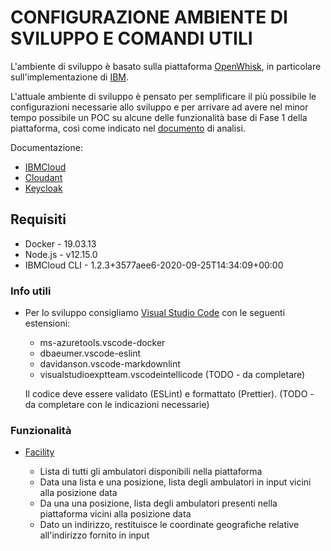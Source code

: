 # CONFIGURAZIONE AMBIENTE DI SVILUPPO E COMANDI UTILI

L'ambiente di sviluppo è basato sulla piattaforma [OpenWhisk](https://openwhisk.apache.org/), in particolare sull'implementazione di [IBM](https://cloud.ibm.com/login).

L'attuale ambiente di sviluppo è pensato per semplificare il più possibile le configurazioni necessarie allo sviluppo e per arrivare ad avere nel minor tempo possibile un POC su alcune delle funzionalità base di Fase 1 della piattaforma, così come indicato nel [documento](https://docs.google.com/file/d/1cgqOWzOo_zJUgr8W1JFXB-4YhA4GNdMJ/edit?filetype=msexcel) di analisi.

Documentazione:

- [IBMCloud](./docs/ibmcloud.md)
- [Cloudant](./docs/cloudant.md)
- [Keycloak](./docs/keycloak.md)

## Requisiti

- Docker  - 19.03.13
- Node.js - v12.15.0
- IBMCloud CLI - 1.2.3+3577aee6-2020-09-25T14:34:09+00:00

### Info utili

- Per lo sviluppo consigliamo [Visual Studio Code](https://code.visualstudio.com/) con le seguenti estensioni:
  - ms-azuretools.vscode-docker
  - dbaeumer.vscode-eslint
  - davidanson.vscode-markdownlint
  - visualstudioexptteam.vscodeintellicode
  (TODO - da completare)

  Il codice deve essere validato (ESLint) e formattato (Prettier). (TODO - da completare con le indicazioni necessarie)

### Funzionalità

- [Facility](./facility/README.md)

  - Lista di tutti gli ambulatori disponibili nella piattaforma
  - Data una lista e una posizione, lista degli ambulatori in input vicini alla posizione data
  - Da una una posizione, lista degli ambulatori presenti nella piattaforma vicini alla posizione data
  - Dato un indirizzo, restituisce le coordinate geografiche relative all'indirizzo fornito in input
